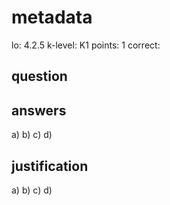 # metadata
lo: 4.2.5
k-level: K1
points: 1
correct:

## question


## answers
a)
b)
c)
d)

## justification
a)
b)
c)
d)

